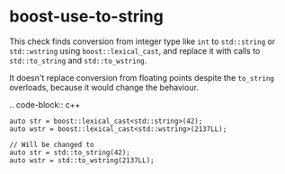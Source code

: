 boost-use-to-string
===================

This check finds conversion from integer type like `int` to
`std::string` or `std::wstring` using `boost::lexical_cast`, and replace
it with calls to `std::to_string` and `std::to_wstring`.

It doesn't replace conversion from floating points despite the
`to_string` overloads, because it would change the behaviour.

.. code-block:: c++

    auto str = boost::lexical_cast<std::string>(42);
    auto wstr = boost::lexical_cast<std::wstring>(2137LL);

    // Will be changed to
    auto str = std::to_string(42);
    auto wstr = std::to_wstring(2137LL);
